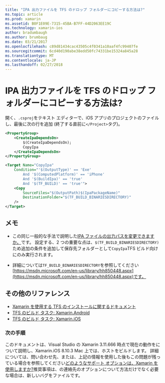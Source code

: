 ```yaml
---
title: "IPA 出力ファイルを TFS のドロップ フォルダーにコピーする方法は?"
ms.topic: article
ms.prod: xamarin
ms.assetid: B0F1E09E-7315-45BA-B7FF-44D2063EE19C
ms.technology: xamarin-ios
author: bradumbaugh
ms.author: brumbaug
ms.date: 03/21/2017
ms.openlocfilehash: c89d81434cac43505c4f0341a10aaf4fc99407fe
ms.sourcegitcommit: 6cd40d190abe38edd50fc74331be15324a845a28
ms.translationtype: MT
ms.contentlocale: ja-JP
ms.lasthandoff: 02/27/2018
---
```

# <a name="how-can-i-copy-ipa-output-files-to-the-tfs-drop-folder"></a>IPA 出力ファイルを TFS のドロップ フォルダーにコピーする方法は?

開く、`.csproj`をテキスト エディターで、iOS アプリのプロジェクトのファイルし、最後に次の行を追加 (終了する直前に`</Project>`タグ)。

```xml
<PropertyGroup>
    <CreateIpaDependsOn>
        $(CreateIpaDependsOn);
        CopyIpa
    </CreateIpaDependsOn>
</PropertyGroup>

<Target Name="CopyIpa"
    Condition="'$(OutputType)' == 'Exe'
        And '$(ComputedPlatform)' == 'iPhone'
        And '$(BuildIpa)' == 'true'
        And '$(TF_BUILD)' == 'true'">
    <Copy
        SourceFiles="$(OutputPath)$(IpaPackageName)"
        DestinationFolder="$(TF_BUILD_BINARIESDIRECTORY)"
    />
</Target>
```

## <a name="notes"></a>メモ

-   この同じ一般的な手法で説明した[IPA ファイルの出力パスを変更できますか。](~/ios/troubleshooting/questions/ipa-output-path.md)です。 設定する、2 つの重要な点は、`$(TF_BUILD_BINARIESDIRECTORY)`ため追加の条件を追加して保存先フォルダーとして`CopyIpa`TFS ビルド向けにのみ実行されます。

-   詳細については`TF_BUILD_BINARIESDIRECTORY`を参照してください[https://msdn.microsoft.com/en-us/library/hh850448.aspx](https://msdn.microsoft.com/en-us/library/hh850448.aspx)です。

## <a name="additional-references"></a>その他のリファレンス

- [Xamarin を使用する TFS のインストールに関するドキュメント](https://docs.microsoft.com/vsts/tfvc/overview)
- [TFS のビルド タスク: Xamarin.Android](https://docs.microsoft.com/en-us/vsts/build-release/tasks/build/xamarin-android)
- [TFS のビルド タスク: Xamarin.iOS](https://docs.microsoft.com/en-us/vsts/build-release/tasks/build/xamarin-ios)

### <a name="next-steps"></a>次の手順
このドキュメントは、Visual Studio の Xamarin 3.11.666 時点で現在の動作をについて説明し、Xamarin.iOS 8.10.3 Mac 上では、ホストをビルドします。 詳細については、問い合わせ先、または、上記の情報を使用した後もこの問題が残っている場合を参照してください[どのようなサポート オプションは、Xamarin を使用しますか?](~/cross-platform/troubleshooting/support-options.md)推奨事項は、の連絡先のオプションについて方法だけでなく必要な場合は、新しいバグをファイルです。 



